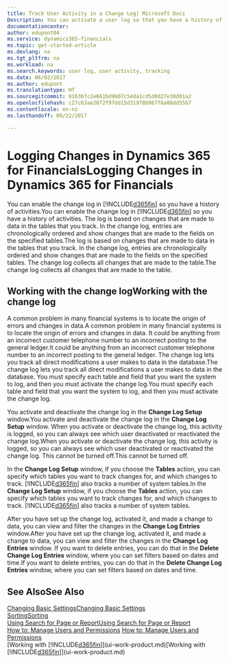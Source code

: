 ```yaml
---
title: Track User Activity in a Change Log| Microsoft Docs
Description: You can activate a user log so that you have a history of any changes made to data in tracked tables.
documentationcenter: 
author: edupont04
ms.service: dynamics365-financials
ms.topic: get-started-article
ms.devlang: na
ms.tgt_pltfrm: na
ms.workload: na
ms.search.keywords: user log, user activity, tracking
ms.date: 06/02/2017
ms.author: edupont
ms.translationtype: HT
ms.sourcegitcommit: 81636fc2e661bd9b07c54da1cd5d0d27e30d01a2
ms.openlocfilehash: c27c63ae26f2f97dd15d31978b967f6a08dd55b7
ms.contentlocale: en-nz
ms.lasthandoff: 09/22/2017

---
```

# <a name="logging-changes-in-dynamics-365-for-financials"></a><span data-ttu-id="efdde-103">Logging Changes in Dynamics 365 for Financials</span><span class="sxs-lookup"><span data-stu-id="efdde-103">Logging Changes in Dynamics 365 for Financials</span></span>
<span data-ttu-id="efdde-104">You can enable the change log in [!INCLUDE[d365fin](includes/d365fin_md.md)] so you have a history of activities.</span><span class="sxs-lookup"><span data-stu-id="efdde-104">You can enable the change log in [!INCLUDE[d365fin](includes/d365fin_md.md)] so you have a history of activities.</span></span> <span data-ttu-id="efdde-105">The log is based on changes that are made to data in the tables that you track. In the change log, entries are chronologically ordered and show changes that are made to the fields on the specified tables.</span><span class="sxs-lookup"><span data-stu-id="efdde-105">The log is based on changes that are made to data in the tables that you track. In the change log, entries are chronologically ordered and show changes that are made to the fields on the specified tables.</span></span> <span data-ttu-id="efdde-106">The change log collects all changes that are made to the table.</span><span class="sxs-lookup"><span data-stu-id="efdde-106">The change log collects all changes that are made to the table.</span></span>  

## <a name="working-with-the-change-log"></a><span data-ttu-id="efdde-107">Working with the change log</span><span class="sxs-lookup"><span data-stu-id="efdde-107">Working with the change log</span></span>
<span data-ttu-id="efdde-108">A common problem in many financial systems is to locate the origin of errors and changes in data.</span><span class="sxs-lookup"><span data-stu-id="efdde-108">A common problem in many financial systems is to locate the origin of errors and changes in data.</span></span> <span data-ttu-id="efdde-109">It could be anything from an incorrect customer telephone number to an incorrect posting to the general ledger.</span><span class="sxs-lookup"><span data-stu-id="efdde-109">It could be anything from an incorrect customer telephone number to an incorrect posting to the general ledger.</span></span> <span data-ttu-id="efdde-110">The change log lets you track all direct modifications a user makes to data in the database.</span><span class="sxs-lookup"><span data-stu-id="efdde-110">The change log lets you track all direct modifications a user makes to data in the database.</span></span> <span data-ttu-id="efdde-111">You must specify each table and field that you want the system to log, and then you must activate the change log.</span><span class="sxs-lookup"><span data-stu-id="efdde-111">You must specify each table and field that you want the system to log, and then you must activate the change log.</span></span>  

<span data-ttu-id="efdde-112">You activate and deactivate the change log in the **Change Log Setup** window.</span><span class="sxs-lookup"><span data-stu-id="efdde-112">You activate and deactivate the change log in the **Change Log Setup** window.</span></span> <span data-ttu-id="efdde-113">When you activate or deactivate the change log, this activity is logged, so you can always see which user deactivated or reactivated the change log.</span><span class="sxs-lookup"><span data-stu-id="efdde-113">When you activate or deactivate the change log, this activity is logged, so you can always see which user deactivated or reactivated the change log.</span></span> <span data-ttu-id="efdde-114">This cannot be turned off.</span><span class="sxs-lookup"><span data-stu-id="efdde-114">This cannot be turned off.</span></span>  

<span data-ttu-id="efdde-115">In the **Change Log Setup** window, if you choose the **Tables** action, you can specify which tables you want to track changes for, and which changes to track. [!INCLUDE[d365fin](includes/d365fin_md.md)] also tracks a number of system tables.</span><span class="sxs-lookup"><span data-stu-id="efdde-115">In the **Change Log Setup** window, if you choose the **Tables** action, you can specify which tables you want to track changes for, and which changes to track. [!INCLUDE[d365fin](includes/d365fin_md.md)] also tracks a number of system tables.</span></span>

<span data-ttu-id="efdde-116">After you have set up the change log, activated it, and made a change to data, you can view and filter the changes in the **Change Log Entries** window.</span><span class="sxs-lookup"><span data-stu-id="efdde-116">After you have set up the change log, activated it, and made a change to data, you can view and filter the changes in the **Change Log Entries** window.</span></span> <span data-ttu-id="efdde-117">If you want to delete entries, you can do that in the **Delete Change Log Entries** window, where you can set filters based on dates and time.</span><span class="sxs-lookup"><span data-stu-id="efdde-117">If you want to delete entries, you can do that in the **Delete Change Log Entries** window, where you can set filters based on dates and time.</span></span>  

## <a name="see-also"></a><span data-ttu-id="efdde-118">See Also</span><span class="sxs-lookup"><span data-stu-id="efdde-118">See Also</span></span>
[<span data-ttu-id="efdde-119">Changing Basic Settings</span><span class="sxs-lookup"><span data-stu-id="efdde-119">Changing Basic Settings</span></span>](ui-change-basic-settings.md)  
[<span data-ttu-id="efdde-120">Sorting</span><span class="sxs-lookup"><span data-stu-id="efdde-120">Sorting</span></span>](ui-sorting.md)  
[<span data-ttu-id="efdde-121">Using Search for Page or Report</span><span class="sxs-lookup"><span data-stu-id="efdde-121">Using Search for Page or Report</span></span>](ui-search.md)  
<span data-ttu-id="efdde-122">[How to: Manage Users and Permissions](ui-how-users-permissions.md)  </span><span class="sxs-lookup"><span data-stu-id="efdde-122">[How to: Manage Users and Permissions](ui-how-users-permissions.md)  </span></span>  
<span data-ttu-id="efdde-123">[Working with [!INCLUDE[d365fin](includes/d365fin_md.md)]](ui-work-product.md)</span><span class="sxs-lookup"><span data-stu-id="efdde-123">[Working with [!INCLUDE[d365fin](includes/d365fin_md.md)]](ui-work-product.md)</span></span>  

